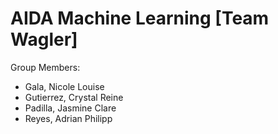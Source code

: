 # AIDA Machine Learning [Team Wagler]
Group Members: 
* Gala, Nicole Louise 
* Gutierrez, Crystal Reine
* Padilla, Jasmine Clare
* Reyes, Adrian Philipp
